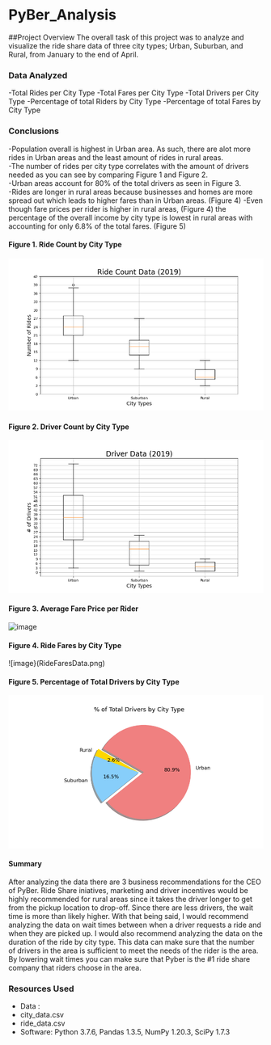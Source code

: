 # PyBer_Analysis
##Project Overview
The overall task of this project was to analyze and visualize the ride share data of three city types; Urban, Suburban, and Rural, from January to the end of April.  
### Data Analyzed
-Total Rides per City Type
-Total Fares per City Type
-Total Drivers per City Type
-Percentage of total Riders by City Type
-Percentage of total Fares by City Type

### Conclusions
-Population overall is highest in Urban area. As such, there are alot more rides in Urban areas and the least amount of rides in rural areas.  
-The number of rides per city type correlates with the amount of drivers needed as you can see by comparing Figure 1 and Figure 2.  
-Urban areas account for 80% of the total drivers as seen in Figure 3.  
-Rides are longer in rural areas because businesses and homes are more spread out which leads to higher fares than in Urban areas.    (Figure 4)
-Even though fare prices per rider is higher in rural areas, (Figure 4) the percentage of the overall income by city type is lowest in rural areas with accounting for only 6.8% of the total fares.   (Figure 5)

#### Figure 1. Ride Count by City Type
![image](RideCountData.png)
#### Figure 2. Driver Count by City Type
![image](DriverData.png)
#### Figure 3. Average Fare Price per Rider
![image](%ofTotalDriverbyCityType)
#### Figure 4. Ride Fares by City Type
![image}(RideFaresData.png)
#### Figure 5. Percentage of Total Drivers by City Type
![image](%ofTotalDriversbyCityType.png)

#### Summary
After analyzing the data there are 3 business recommendations for the CEO of PyBer.   Ride Share iniatives, marketing and driver incentives would be highly recommended for rural areas since it takes the driver longer to get from the pickup location to drop-off.  Since there are less drivers, the wait time is more than likely higher.    With that being said, I would recommend analyzing the data on wait times between when a driver requests a ride and when they are picked up.   I would also recommend analyzing the data on the duration of the ride by city type.   This data can make sure that the number of drivers in the area is sufficient to meet the needs of the rider is the area.   By lowering wait times you can make sure that Pyber is the #1 ride share company that riders choose in the area.  

### Resources Used
- Data : 
 - city_data.csv
 - ride_data.csv
- Software: Python 3.7.6, Pandas 1.3.5, NumPy 1.20.3, SciPy 1.7.3
